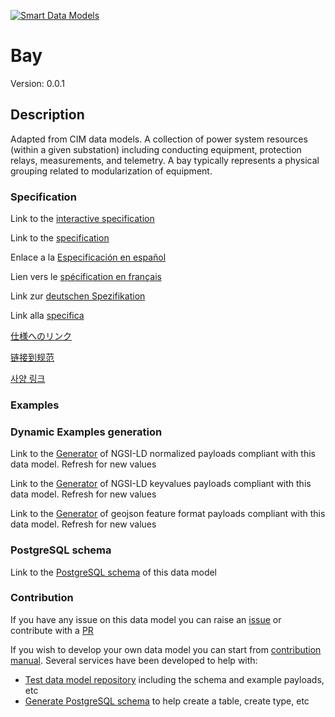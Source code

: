 [![Smart Data Models](https://smartdatamodels.org/wp-content/uploads/2022/01/SmartDataModels_logo.png "Logo")](https://smartdatamodels.org)
# Bay
Version: 0.0.1

## Description 

Adapted from CIM data models. A collection of power system resources (within a given substation) including conducting equipment, protection relays, measurements, and telemetry.  A bay typically represents a physical grouping related to modularization of equipment.
### Specification

Link to the [interactive specification](https://swagger.lab.fiware.org/?url=https://smart-data-models.github.io/dataModel.EnergyCIM/Bay/swagger.yaml)

Link to the [specification](https://github.com/smart-data-models/dataModel.EnergyCIM/blob/master/Bay/doc/spec.md)

Enlace a la [Especificación en español](https://github.com/smart-data-models/dataModel.EnergyCIM/blob/master/Bay/doc/spec_ES.md)

Lien vers le [spécification en français](https://github.com/smart-data-models/dataModel.EnergyCIM/blob/master/Bay/doc/spec_FR.md)

Link zur [deutschen Spezifikation](https://github.com/smart-data-models/dataModel.EnergyCIM/blob/master/Bay/doc/spec_DE.md)

Link alla [specifica](https://github.com/smart-data-models/dataModel.EnergyCIM/blob/master/Bay/doc/spec_IT.md)

[仕様へのリンク](https://github.com/smart-data-models/dataModel.EnergyCIM/blob/master/Bay/doc/spec_JA.md)

[链接到规范](https://github.com/smart-data-models/dataModel.EnergyCIM/blob/master/Bay/doc/spec_ZH.md)

[사양 링크](https://github.com/smart-data-models/dataModel.EnergyCIM/blob/master/Bay/doc/spec_KO.md)
### Examples
### Dynamic Examples generation

Link to the [Generator](https://smartdatamodels.org/extra/ngsi-ld_generator.php?schemaUrl=https://raw.githubusercontent.com/smart-data-models/dataModel.EnergyCIM/master/Bay/schema.json&email=info@smartdatamodels.org) of NGSI-LD normalized payloads compliant with this data model. Refresh for new values

Link to the [Generator](https://smartdatamodels.org/extra/ngsi-ld_generator_keyvalues.php?schemaUrl=https://raw.githubusercontent.com/smart-data-models/dataModel.EnergyCIM/master/Bay/schema.json&email=info@smartdatamodels.org) of NGSI-LD keyvalues payloads compliant with this data model. Refresh for new values

Link to the [Generator](https://smartdatamodels.org/extra/geojson_features_generator.php?schemaUrl=https://raw.githubusercontent.com/smart-data-models/dataModel.EnergyCIM/master/Bay/schema.json&email=info@smartdatamodels.org) of geojson feature format payloads compliant with this data model. Refresh for new values
### PostgreSQL schema

Link to the [PostgreSQL schema](https://github.com/smart-data-models/dataModel.EnergyCIM/blob/master/Bay/schema.sql) of this data model
### Contribution

 If you have any issue on this data model you can raise an [issue](https://github.com/smart-data-models/dataModel.EnergyCIM/issues)  or contribute with a [PR](https://github.com/smart-data-models/dataModel.EnergyCIM/pulls)

 If you wish to develop your own data model you can start from [contribution manual](https://bit.ly/contribution_manual). Several services have been developed to help with: 
 - [Test data model repository](https://smartdatamodels.org/index.php/data-models-contribution-api/) including the schema and example payloads, etc
 - [Generate PostgreSQL schema](https://smartdatamodels.org/index.php/sql-service/) to help create a table, create type, etc